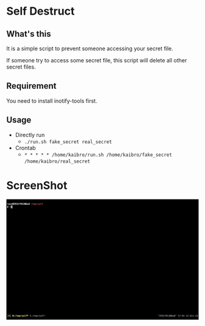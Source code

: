 # Self Destruct

## What's this

It is a simple script to prevent someone accessing your secret file.

If someone try to access some secret file, this script will delete all other secret files.

## Requirement

You need to install inotify-tools first.

## Usage

- Directly run
    - `./run.sh fake_secret real_secret`
- Crontab
    - `* * * * * /home/kaibro/run.sh /home/kaibro/fake_secret /home/kaibro/real_secret`


# ScreenShot

![img](https://github.com/w181496/Self-Destruct/blob/master/demo.gif)
